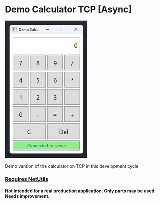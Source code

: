﻿# Demo Calculator TCP [Async]

![Screenshot](/img/screen.png)

Demo version of the calculator on TCP in this development cycle.

### [Requires NetUtils](https://github.com/ChronoBit/NetUtils)

#### Not intended for a real production application. Only parts may be used. Needs improvement.
